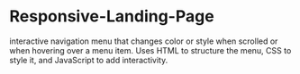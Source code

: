 # Responsive-Landing-Page
 interactive navigation menu that changes color or style when scrolled or when hovering over a menu item. Uses HTML to structure the menu, CSS to style it, and JavaScript to add interactivity.
